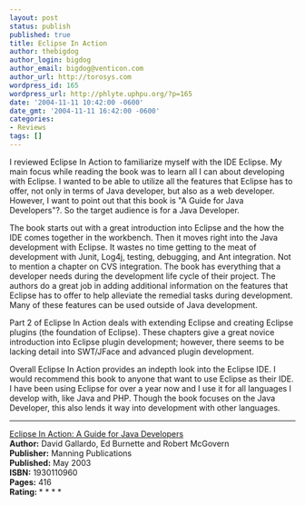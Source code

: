 ```yaml
---
layout: post
status: publish
published: true
title: Eclipse In Action
author: thebigdog
author_login: bigdog
author_email: bigdog@venticon.com
author_url: http://torosys.com
wordpress_id: 165
wordpress_url: http://phlyte.uphpu.org/?p=165
date: '2004-11-11 10:42:00 -0600'
date_gmt: '2004-11-11 16:42:00 -0600'
categories:
- Reviews
tags: []
---
```

<p>I reviewed Eclipse In Action to familiarize myself with the IDE Eclipse.  My main focus while reading the book was to learn all I can about developing with Eclipse. I wanted to be able to utilize all the features that Eclipse has to offer, not only in terms of Java developer, but also as a web developer. However, I want to point out that this book is "A Guide for Java Developers"?. So the target audience is for a Java Developer.</p>
<p>The book starts out with a great introduction into Eclipse and the how the IDE comes together in the workbench.  Then it moves right into the Java development with Eclipse. It wastes no time getting to the meat of development with Junit, Log4j, testing, debugging, and Ant integration.  Not to mention a chapter on CVS integration.  The book has everything that a developer needs during the development life cycle of their project.  The authors do a great job in adding additional information on the features that Eclipse has to offer to help alleviate the remedial tasks during development.  Many of these features can be used outside of Java development.</p>
<p>Part 2 of Eclipse In Action deals with extending Eclipse and creating Eclipse plugins (the foundation of Eclipse).  These chapters give a great novice introduction into Eclipse plugin development; however, there seems to be lacking detail into SWT/JFace and advanced plugin development.</p>
<p>Overall Eclipse In Action provides an indepth look into the Eclipse IDE. I would recommend this book to anyone that want to use Eclipse as their IDE. I have been using Eclipse for over a year now and I use it for all languages I develop with, like Java and PHP.  Though the book focuses on the Java Developer, this also lends it way into development with other languages.</p>
<p>
<hr /><a href="http://www.manning.com/catalog/view.php?book=gallardo">Eclipse In Action: A Guide for Java Developers</a><br /><b>Author:</b> David Gallardo, Ed Burnette and Robert McGovern<br /><b>Publisher:</b> Manning Publications<br /><b>Published:</b> May 2003<br /><b>ISBN:</b> 1930110960<br /><b>Pages:</b> 416<br /><b>Rating: </b>* * * *</p>
